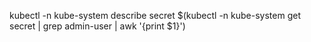 kubectl -n kube-system describe secret $(kubectl -n kube-system get secret | grep admin-user | awk '{print $1}')
